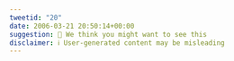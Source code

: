 ```yaml
---
tweetid: "20"
date: 2006-03-21 20:50:14+00:00
suggestion: 🤠 We think you might want to see this
disclaimer: ℹ️ User-generated content may be misleading
---
```

